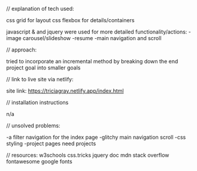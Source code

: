 // explanation of tech used:

css grid for layout
css flexbox for details/containers

javascript & and jquery were used for more detailed functionality/actions:
-image carousel/slideshow
-resume
-main navigation and scroll

// approach: 

tried to incorporate an incremental method by breaking down the end project goal into smaller goals

// link to live site via netlify:

site link: https://triciagray.netlify.app/index.html

// installation instructions

n/a

// unsolved problems:

-a filter navigation for the index page
-glitchy main navigation scroll
-css styling
-project pages need projects

// resources:
w3schools
css.tricks
jquery doc
mdn
stack overflow
fontawesome
google fonts


